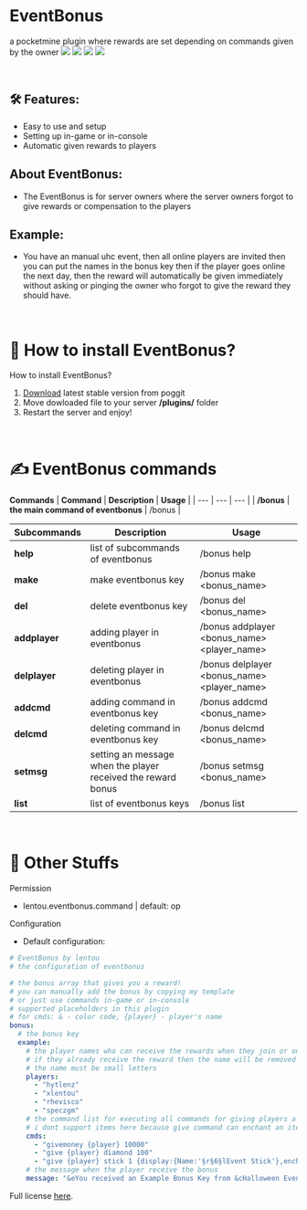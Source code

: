 # EventBonus
a pocketmine plugin where rewards are set depending on commands given by the owner
[![](https://poggit.pmmp.io/shield.state/EventBonus)](https://poggit.pmmp.io/p/EventBonus)
<a href="https://poggit.pmmp.io/p/EventBonus"><img src="https://poggit.pmmp.io/shield.state/EventBonus"></a>
[![](https://poggit.pmmp.io/shield.api/EventBonus)](https://poggit.pmmp.io/p/EventBonus)
<a href="https://poggit.pmmp.io/p/EventBonus"><img src="https://poggit.pmmp.io/shield.api/EventBonus"></a>

<br>

## 🛠️ Features:

- Easy to use and setup
- Setting up in-game or in-console
- Automatic given rewards to players

## About EventBonus:
- The EventBonus is for server owners where the server owners forgot to give rewards or compensation to the players

## Example:
- You have an manual uhc event, then all online players are invited then you can put the names in the bonus key then if the player goes online the next day, then the reward will automatically be given immediately without asking or pinging the owner who forgot to give the reward they should have.

<br>

# 🔧 How to install EventBonus? 
How to install EventBonus?
1) [Download](https://poggit.pmmp.io/ci/Lentou/EventBonus/~) latest stable version from poggit  
2) Move dowloaded file to your server **/plugins/** folder  
3) Restart the server and enjoy!

<br>

# ✍ EventBonus commands  
**Commands**
| **Command** | **Description** |  **Usage** |
| --- | --- |  --- |
| **/bonus** | **the main command of eventbonus** | /bonus |

| **Subcommands** | **Description** | **Usage** |
| --- | --- | --- |
| **help** | list of subcommands of eventbonus | /bonus help |
| **make** | make eventbonus key | /bonus make <bonus_name> |
| **del** | delete eventbonus key | /bonus del <bonus_name> |
| **addplayer** | adding player in eventbonus | /bonus addplayer <bonus_name> <player_name> |
| **delplayer** | deleting player in eventbonus | /bonus delplayer <bonus_name> <player_name> |
| **addcmd** | adding command in eventbonus key | /bonus addcmd <bonus_name> <command> |
| **delcmd** | deleting command in eventbonus key | /bonus delcmd <bonus_name> <command> |
| **setmsg** | setting an message when the player received the reward bonus | /bonus setmsg <bonus_name> <msg> |
| **list** | list of eventbonus keys | /bonus list |

<br>

# 📃  Other Stuffs
Permission
- lentou.eventbonus.command | default: op

Configuration  
- Default configuration:

```yaml  
# EventBonus by lentou
# the configuration of eventbonus

# the bonus array that gives you a reward!
# you can manually add the bonus by copying my template
# or just use commands in-game or in-console
# supported placeholders in this plugin
# for cmds: & - color code, {player} - player's name
bonus:
  # the bonus key
  example:
    # the player names who can receive the rewards when they join or online!
    # if they already receive the reward then the name will be removed in the list
    # the name must be small letters
    players:
      - "hytlenz"
      - "xlentou"
      - "rhevisco"
      - "speczgm"
    # the command list for executing all commands for giving players a bonus/reward!
    # i dont support items here because give command can enchant an item, even an custom ones!
    cmds:
      - "givemoney {player} 10000"
      - "give {player} diamond 100"
      - "give {player} stick 1 {display:{Name:'§r§6§lEvent Stick'},ench:[{id:9s,lvl:2s},{id:10s,lvl:2s}]}"
    # the message when the player receive the bonus
    message: "&eYou received an Example Bonus Key from &cHalloween Event, &eEnjoy your Reward :) - &bL2"
```

Full license [here](https://github.com/Lentou/EventBonus/blob/main/LICENSE).
